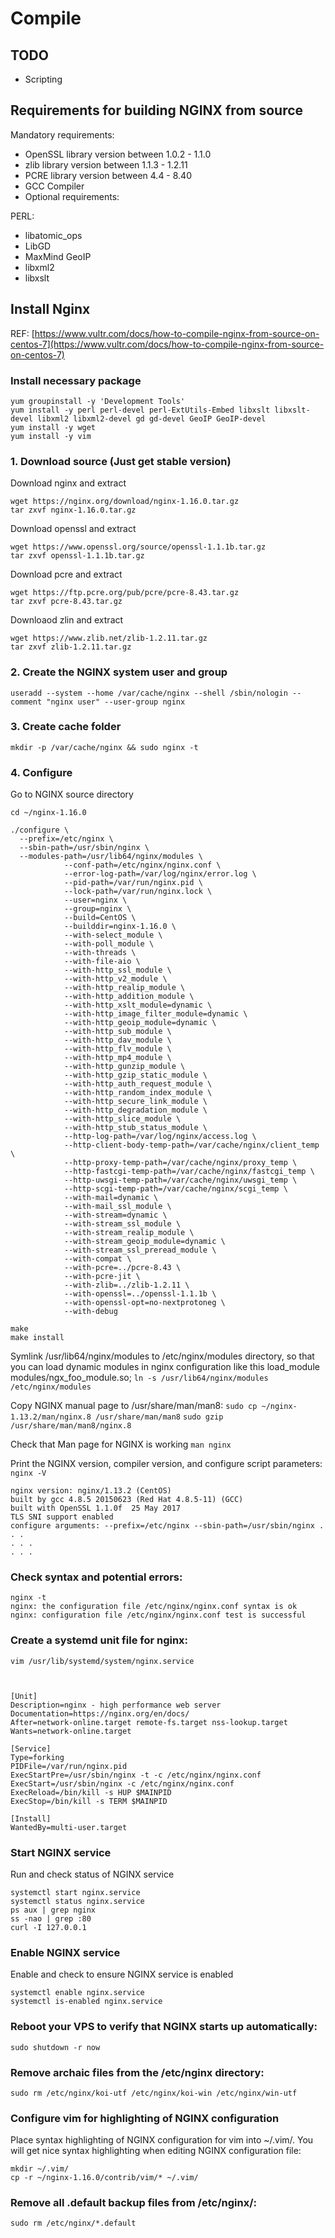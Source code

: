 # Compile
## TODO
- Scripting
## Requirements for building NGINX from source
Mandatory requirements:

- OpenSSL library version between 1.0.2 - 1.1.0
- zlib library version between 1.1.3 - 1.2.11
- PCRE library version between 4.4 - 8.40
- GCC Compiler
- Optional requirements:

PERL:

- libatomic_ops
- LibGD
- MaxMind GeoIP
- libxml2
- libxslt

## Install Nginx
REF: [https://www.vultr.com/docs/how-to-compile-nginx-from-source-on-centos-7](https://www.vultr.com/docs/how-to-compile-nginx-from-source-on-centos-7)

### Install necessary package
```
yum groupinstall -y 'Development Tools'
yum install -y perl perl-devel perl-ExtUtils-Embed libxslt libxslt-devel libxml2 libxml2-devel gd gd-devel GeoIP GeoIP-devel
yum install -y wget
yum install -y vim
```

### 1. Download source (Just get stable version)
Download nginx and extract

```
wget https://nginx.org/download/nginx-1.16.0.tar.gz
tar zxvf nginx-1.16.0.tar.gz
```

Download openssl and extract
```
wget https://www.openssl.org/source/openssl-1.1.1b.tar.gz
tar zxvf openssl-1.1.1b.tar.gz
```

Download pcre and extract
```
wget https://ftp.pcre.org/pub/pcre/pcre-8.43.tar.gz
tar zxvf pcre-8.43.tar.gz
```

Downloaod zlin and extract
```
wget https://www.zlib.net/zlib-1.2.11.tar.gz
tar zxvf zlib-1.2.11.tar.gz
```

### 2. Create the NGINX system user and group
```
useradd --system --home /var/cache/nginx --shell /sbin/nologin --comment "nginx user" --user-group nginx
```

### 3. Create cache folder
```
mkdir -p /var/cache/nginx && sudo nginx -t
```

### 4. Configure
Go to NGINX source directory
```
cd ~/nginx-1.16.0
```

```
./configure \
  --prefix=/etc/nginx \
  --sbin-path=/usr/sbin/nginx \
  --modules-path=/usr/lib64/nginx/modules \
            --conf-path=/etc/nginx/nginx.conf \
            --error-log-path=/var/log/nginx/error.log \
            --pid-path=/var/run/nginx.pid \
            --lock-path=/var/run/nginx.lock \
            --user=nginx \
            --group=nginx \
            --build=CentOS \
            --builddir=nginx-1.16.0 \
            --with-select_module \
            --with-poll_module \
            --with-threads \
            --with-file-aio \
            --with-http_ssl_module \
            --with-http_v2_module \
            --with-http_realip_module \
            --with-http_addition_module \
            --with-http_xslt_module=dynamic \
            --with-http_image_filter_module=dynamic \
            --with-http_geoip_module=dynamic \
            --with-http_sub_module \
            --with-http_dav_module \
            --with-http_flv_module \
            --with-http_mp4_module \
            --with-http_gunzip_module \
            --with-http_gzip_static_module \
            --with-http_auth_request_module \
            --with-http_random_index_module \
            --with-http_secure_link_module \
            --with-http_degradation_module \
            --with-http_slice_module \
            --with-http_stub_status_module \
            --http-log-path=/var/log/nginx/access.log \
            --http-client-body-temp-path=/var/cache/nginx/client_temp \
            --http-proxy-temp-path=/var/cache/nginx/proxy_temp \
            --http-fastcgi-temp-path=/var/cache/nginx/fastcgi_temp \
            --http-uwsgi-temp-path=/var/cache/nginx/uwsgi_temp \
            --http-scgi-temp-path=/var/cache/nginx/scgi_temp \
            --with-mail=dynamic \
            --with-mail_ssl_module \
            --with-stream=dynamic \
            --with-stream_ssl_module \
            --with-stream_realip_module \
            --with-stream_geoip_module=dynamic \
            --with-stream_ssl_preread_module \
            --with-compat \
            --with-pcre=../pcre-8.43 \
            --with-pcre-jit \
            --with-zlib=../zlib-1.2.11 \
            --with-openssl=../openssl-1.1.1b \
            --with-openssl-opt=no-nextprotoneg \
            --with-debug
```

```
make
make install
```

Symlink /usr/lib64/nginx/modules to /etc/nginx/modules directory,
so that you can load dynamic modules in nginx configuration like this 
load_module modules/ngx_foo_module.so;
`ln -s /usr/lib64/nginx/modules /etc/nginx/modules`

Copy NGINX manual page to /usr/share/man/man8:
`sudo cp ~/nginx-1.13.2/man/nginx.8 /usr/share/man/man8`
`sudo gzip /usr/share/man/man8/nginx.8`

Check that Man page for NGINX is working
`man nginx`

Print the NGINX version, compiler version, and configure script parameters:
`nginx -V`

```
nginx version: nginx/1.13.2 (CentOS)
built by gcc 4.8.5 20150623 (Red Hat 4.8.5-11) (GCC)
built with OpenSSL 1.1.0f  25 May 2017
TLS SNI support enabled
configure arguments: --prefix=/etc/nginx --sbin-path=/usr/sbin/nginx . . .
. . .
. . .
```


### Check syntax and potential errors:
```
nginx -t
nginx: the configuration file /etc/nginx/nginx.conf syntax is ok
nginx: configuration file /etc/nginx/nginx.conf test is successful
```

### Create a systemd unit file for nginx:
```
vim /usr/lib/systemd/system/nginx.service
```

```


[Unit]
Description=nginx - high performance web server
Documentation=https://nginx.org/en/docs/
After=network-online.target remote-fs.target nss-lookup.target
Wants=network-online.target

[Service]
Type=forking
PIDFile=/var/run/nginx.pid
ExecStartPre=/usr/sbin/nginx -t -c /etc/nginx/nginx.conf
ExecStart=/usr/sbin/nginx -c /etc/nginx/nginx.conf
ExecReload=/bin/kill -s HUP $MAINPID
ExecStop=/bin/kill -s TERM $MAINPID

[Install]
WantedBy=multi-user.target
```
### Start NGINX service
Run and check status of NGINX service
```
systemctl start nginx.service
systemctl status nginx.service
ps aux | grep nginx
ss -nao | grep :80
curl -I 127.0.0.1
```
###  Enable NGINX service
Enable and check  to ensure NGINX service is enabled

```
systemctl enable nginx.service
systemctl is-enabled nginx.service
```
### Reboot your VPS to verify that NGINX starts up automatically:
```
sudo shutdown -r now
```

### Remove archaic files from the /etc/nginx directory:
```
sudo rm /etc/nginx/koi-utf /etc/nginx/koi-win /etc/nginx/win-utf
```

### Configure vim for highlighting of NGINX configuration
Place syntax highlighting of NGINX configuration for vim into ~/.vim/.
You will get nice syntax highlighting when editing NGINX configuration file:
```
mkdir ~/.vim/
cp -r ~/nginx-1.16.0/contrib/vim/* ~/.vim/
```

### Remove all .default backup files from /etc/nginx/:
```
sudo rm /etc/nginx/*.default
```